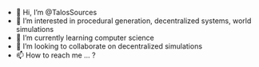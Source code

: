 - 👋 Hi, I’m @TalosSources
- 👀 I’m interested in procedural generation, decentralized systems, world simulations
- 🌱 I’m currently learning computer science
- 💞️ I’m looking to collaborate on decentralized simulations
- 📫 How to reach me ... ?

<!---
TalosSources/TalosSources is a ✨ special ✨ repository because its `README.md` (this file) appears on your GitHub profile.
You can click the Preview link to take a look at your changes.
--->
